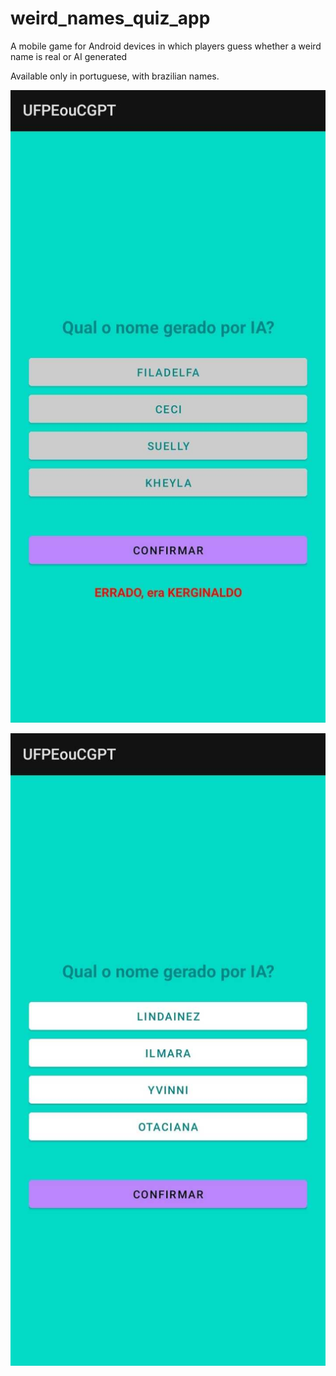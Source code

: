 # weird_names_quiz_app
A mobile game for Android devices in which players guess whether a weird name is real or AI generated  

Available only in portuguese, with brazilian names.  


![Screenshot 1](https://github.com/fariastulioa/weird_names_quiz_app/blob/main/screenshots/ss_01.jpg)  

![Screenshot 2](https://github.com/fariastulioa/weird_names_quiz_app/blob/main/screenshots/ss_02.jpg)
